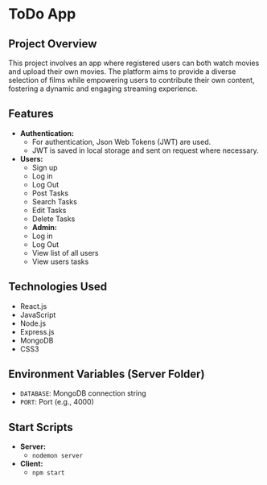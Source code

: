 # ToDo App

## Project Overview

This project involves an app where registered users can both watch movies and upload their own movies. The platform aims to provide a diverse selection of films while empowering users to contribute their own content, fostering a dynamic and engaging streaming experience.

## Features

- **Authentication:**
  - For authentication, Json Web Tokens (JWT) are used.
  - JWT is saved in local storage and sent on request where necessary.
- **Users:**
  - Sign up
  - Log in
  - Log Out
  - Post Tasks
  - Search Tasks
  - Edit Tasks
  - Delete Tasks
  - **Admin:**
  - Log in
  - Log Out
  - View list of all users
  - View users tasks

## Technologies Used

- React.js
- JavaScript
- Node.js
- Express.js
- MongoDB
- CSS3

## Environment Variables (Server Folder)

- `DATABASE`: MongoDB connection string  
- `PORT`: Port (e.g., 4000)

## Start Scripts

- **Server:**
  - `nodemon server`
- **Client:**
  - `npm start`
